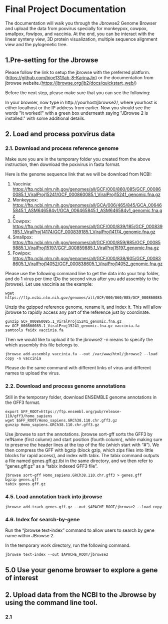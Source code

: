 # Final Project Documentation
The documentation will walk you through the Jbrowse2 Genome Browser and upload the data from poxvirus specially for monkeypox, cowpox, smallpox, fowlpox, and vaccinia.
At the end, you can be interact with the linear synteny view, 3D protein visualization, multiple sequence alignment view and the pylogenetic tree.

## 1.Pre-setting for the Jbrowse
Please follow the link to setup the jbrowse with the preferred platform. (https://github.com/bioe131/lab-8-KarinaJin) or the documentation from jbrowse website.(https://jbrowse.org/jb2/docs/quickstart_web/)

Before the next step, please make sure that you can see the following:

In your browser, now type in http://yourhost/jbrowse2/, where yourhost is either localhost or the IP address from earlier. 
Now you should see the words "It worked!" with a green box underneath saying "JBrowse 2 is installed." with some additional details.

## 2. Load and process poxvirus data

### 2.1. Download and process reference genome
Make sure you are in the temporary folder you created from the above instruction, then download the poxivirus in fasta format.

Here is the genome sequence link that we will be download from NCBI:
1. Vaccinia:  https://ftp.ncbi.nlm.nih.gov/genomes/all/GCF/000/860/085/GCF_000860085.1_ViralProj15241/GCF_000860085.1_ViralProj15241_genomic.fna.gz
2. Monkeypox: https://ftp.ncbi.nlm.nih.gov/genomes/all/GCA/006/465/845/GCA_006465845.1_ASM646584v1/GCA_006465845.1_ASM646584v1_genomic.fna.gz
3. Cowpox:    https://ftp.ncbi.nlm.nih.gov/genomes/all/GCF/000/839/185/GCF_000839185.1_ViralProj14174/GCF_000839185.1_ViralProj14174_genomic.fna.gz
4. Smallpox:  https://ftp.ncbi.nlm.nih.gov/genomes/all/GCF/000/859/885/GCF_000859885.1_ViralProj15197/GCF_000859885.1_ViralProj15197_genomic.fna.gz
5. Fowlpox:   https://ftp.ncbi.nlm.nih.gov/genomes/all/GCF/000/838/605/GCF_000838605.1_ViralProj14052/GCF_000838605.1_ViralProj14052_genomic.fna.gz

Please use the following command line to get the data into your tmp folder, and do 1 virus per time (Do the second virus after you add assembly to the jbrowse).
Let use vaccinia as the example:

```
wget https://ftp.ncbi.nlm.nih.gov/genomes/all/GCF/000/860/085/GCF_000860085.1_ViralProj15241/GCF_000860085.1_ViralProj15241_genomic.fna.gz
```

Unzip the gzipped reference genome, rename it, and index it. This will allow jbrowse to rapidly access any part of the reference just by coordinate.

```
gunzip GCF_000860085.1_ViralProj15241_genomic.fna.gz
mv GCF_000860085.1_ViralProj15241_genomic.fna.gz vaccinia.fa
samtools faidx vaccinia.fa
```

Then we would like to upload it to the jbrowse2
-n means to specify the which assembly this file belongs to.

```
jbrowse add-assembly vaccinia.fa --out /var/www/html/jbrowse2 --load copy -n vaccinia
```
Please do the same command with different links of virus and different names to upload the virus.


### 2.2. Download and process genome annotations

Still in the temporary folder, download ENSEMBLE genome annotations in the GFF3 format. 

```
export GFF_ROOT=https://ftp.ensembl.org/pub/release-110/gff3/homo_sapiens
wget $GFF_ROOT/Homo_sapiens.GRCh38.110.chr.gff3.gz
gunzip Homo_sapiens.GRCh38.110.chr.gff3.gz
```

Use jbrowse to sort the annotations. jbrowse sort-gff sorts the GFF3 by refName (first column) and start position (fourth column), while making sure to preserve the header lines at the top of the file (which start with “#”). We then compress the GFF with bgzip (block gzip, which zips files into little blocks for rapid access), and index with tabix. The tabix command outputs a file named genes.gff.gz.tbi in the same directory, and we then refer to “genes.gff.gz” as a “tabix indexed GFF3 file”.

```
jbrowse sort-gff Homo_sapiens.GRCh38.110.chr.gff3 > genes.gff
bgzip genes.gff
tabix genes.gff.gz
```

### 4.5. Load annotation track into jbrowse

```
jbrowse add-track genes.gff.gz --out $APACHE_ROOT/jbrowse2 --load copy
```

### 4.6. Index for search-by-gene

Run the “jbrowse text-index” command to allow users to search by gene name within JBrowse 2.

In the temporary work directory, run the following command.

```
jbrowse text-index --out $APACHE_ROOT/jbrowse2
```

## 5.0 Use your genome browser to explore a gene of interest

## 2. Upload data from the NCBI to the Jbrowse by using the command line tool.
### 2.1 
```

```

